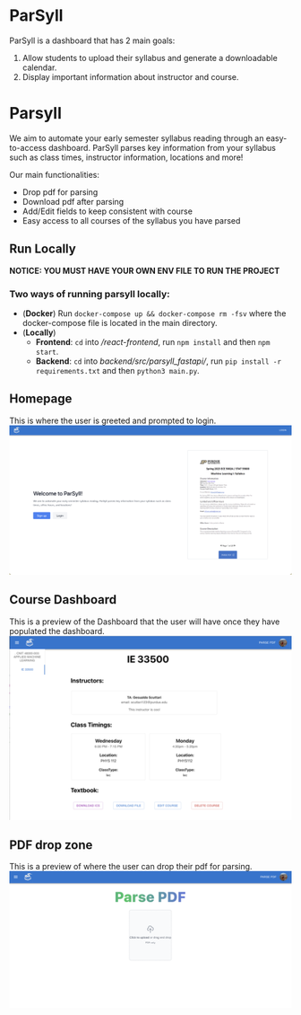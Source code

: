 # ParSyll

ParSyll is a dashboard that has 2 main goals:
1. Allow students to upload their syllabus and generate a downloadable calendar.
2. Display important information about instructor and course.
# Parsyll
We aim to automate your early semester syllabus reading through an easy-to-access dashboard. ParSyll parses key information from your syllabus such as class times, instructor information, locations and more!

Our main functionalities:
- Drop pdf for parsing
- Download pdf after parsing
- Add/Edit fields to keep consistent with course
- Easy access to all courses of the syllabus you have parsed

## Run Locally
**NOTICE: YOU MUST HAVE YOUR OWN ENV FILE TO RUN THE PROJECT**
### Two ways of running parsyll locally:
* (**Docker**) Run `docker-compose up && docker-compose rm -fsv` where the docker-compose file is located in the main directory.
* (**Locally**) 
    *  **Frontend**: `cd` into */react-frontend*, run `npm install` and then `npm start`.
    *  **Backend**: `cd` into *backend/src/parsyll_fastapi/*, run `pip install -r requirements.txt` and then `python3 main.py`.

## Homepage
This is where the user is greeted and prompted to login.
![alt text](misc/parsyll_homepage.png)

## Course Dashboard
This is a preview of the Dashboard that the user will have once they have populated the dashboard.
![alt text](misc/parsyll_dashboard.png)

## PDF drop zone
This is a preview of where the user can drop their pdf for parsing.
![alt text](misc/parsyll_parse_pdf.png)
